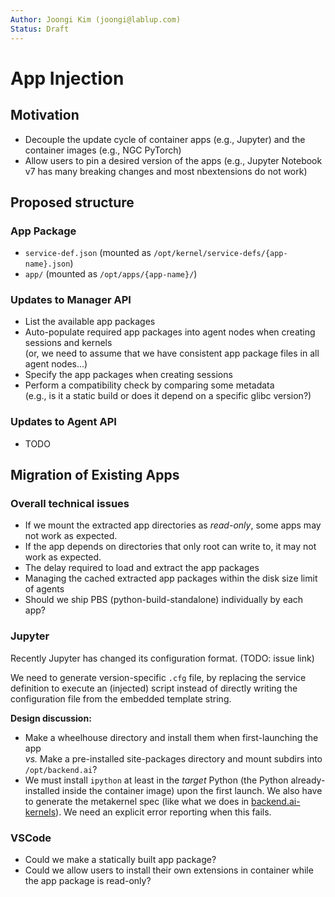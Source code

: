 ```yaml
---
Author: Joongi Kim (joongi@lablup.com)
Status: Draft
---
```


# App Injection

## Motivation

* Decouple the update cycle of container apps (e.g., Jupyter) and the container images (e.g., NGC PyTorch)
* Allow users to pin a desired version of the apps (e.g., Jupyter Notebook v7 has many breaking changes and most nbextensions do not work)

## Proposed structure

### App Package

- `service-def.json` (mounted as `/opt/kernel/service-defs/{app-name}.json`)
- `app/` (mounted as `/opt/apps/{app-name}/`)

### Updates to Manager API

- List the available app packages 
- Auto-populate required app packages into agent nodes when creating sessions and kernels  
  (or, we need to assume that we have consistent app package files in all agent nodes...)
- Specify the app packages when creating sessions
- Perform a compatibility check by comparing some metadata  
  (e.g., is it a static build or does it depend on a specific glibc version?)

### Updates to Agent API

- TODO

## Migration of Existing Apps

### Overall technical issues

- If we mount the extracted app directories as _read-only_, some apps may not work as expected.
- If the app depends on directories that only root can write to, it may not work as expected.
- The delay required to load and extract the app packages
- Managing the cached extracted app packages within the disk size limit of agents
- Should we ship PBS (python-build-standalone) individually by each app?

### Jupyter

Recently Jupyter has changed its configuration format. (TODO: issue link)

We need to generate version-specific `.cfg` file, by replacing the service definition
to execute an (injected) script instead of directly writing the configuration file from the embedded template string.

**Design discussion:**
- Make a wheelhouse directory and install them when first-launching the app  
  _vs._ Make a pre-installed site-packages directory and mount subdirs into `/opt/backend.ai`?
- We must install `ipython` at least in the _target_ Python (the Python already-installed inside the container image) upon the first launch.
  We also have to generate the metakernel spec (like what we does in [backend.ai-kernels](https://github.com/lablup/backend.ai-kernels/blob/075ca379c7db279f69d4485bf014750af0bb6fdc/python/Dockerfile.3.11-ubuntu22.04#L135-L137)).
  We need an explicit error reporting when this fails.

### VSCode

- Could we make a statically built app package?
- Could we allow users to install their own extensions in container while the app package is read-only?
